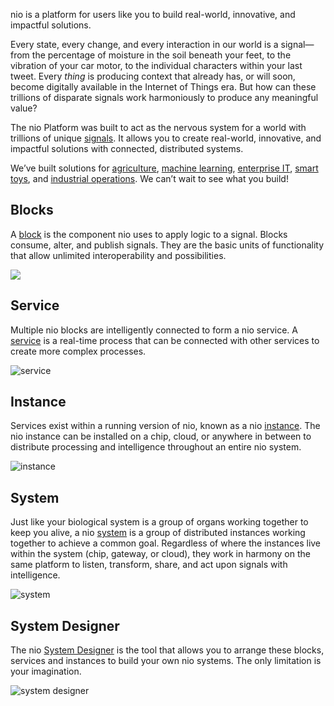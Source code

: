 nio is a platform for users like you to build real-world, innovative, and impactful solutions.

Every state, every change, and every interaction in our world is a signal—from the percentage of moisture in the soil beneath your feet, to the vibration of your car motor, to the individual characters within your last tweet. Every _thing_ is producing context that already has, or will soon, become digitally available in the Internet of Things era. But how can these trillions of disparate signals work harmoniously to produce any meaningful value?

The nio Platform was built to act as the nervous system for a world with trillions of unique [signals](https://docs.n.io/services/service-design-patterns/signal-structure.html). It  allows you to create real-world, innovative, and impactful solutions with connected, distributed systems.

We’ve built solutions for [agriculture](https://niolabs.com/case-studies/agriculture), [machine learning](https://niolabs.com/case-studies/industrial), [enterprise IT](https://niolabs.com/case-studies/case-study-real-time-database-migration), [smart toys](https://niolabs.com/case-studies/raspberry-pi-car), and [industrial operations](https://niolabs.com/case-studies/case-study-industrial-operations-intelligence). We can’t wait to see what you build!

## Blocks
A [block](https://docs.n.io/blocks/) is the component nio uses to apply logic to a signal. Blocks consume, alter, and publish signals. They are the basic units of functionality that allow unlimited interoperability and possibilities.

![](/img/intro-blocks.png)

## Service
Multiple nio blocks are intelligently connected to form a nio service. A [service](https://docs.n.io/services/) is a real-time process that can be connected with other services to create more complex processes.

![service](/img/intro-service.png)

## Instance
Services exist within a running version of nio, known as a nio [instance](/instances/). The nio instance can be installed on a chip, cloud, or anywhere in between to distribute processing and intelligence throughout an entire nio system.

![instance](/img/intro-instance.png)

## System
Just like your biological system is a group of organs working together to keep you alive, a nio [system](https://docs.n.io/systems/) is a group of distributed instances working together to achieve a common goal. Regardless of where the instances live within the system (chip, gateway, or cloud), they work in harmony on the same platform to listen, transform, share, and act upon signals with intelligence.

![system](/img/intro-system.png)

## System Designer
The nio [System Designer](https://docs.n.io/system-designer/) is the tool that allows you to arrange these blocks, services and instances to build your own nio systems. The only limitation is your imagination.

![system designer](/img/intro-systemdesigner.jpg)
